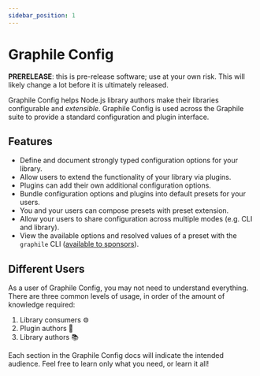 ```yaml
---
sidebar_position: 1
---
```


# Graphile Config

**PRERELEASE**: this is pre-release software; use at your own risk. This will
likely change a lot before it is ultimately released.

Graphile Config helps Node.js library authors make their libraries configurable
and _extensible_. Graphile Config is used across the Graphile suite to provide a
standard configuration and plugin interface.

## Features

- Define and document strongly typed configuration options for your library.
- Allow users to extend the functionality of your library via plugins.
- Plugins can add their own additional configuration options.
- Bundle configuration options and plugins into default presets for your users.
- You and your users can compose presets with preset extension.
- Allow your users to share configuration across multiple modes (e.g. CLI and library).
- View the available options and resolved values of a preset with the `graphile`
  CLI
  ([available to sponsors](https://github.com/graphile/crystal/blob/main/utils/graphile/README.md)).

## Different Users

As a user of Graphile Config, you may not need to understand everything. There
are three common levels of usage, in order of the amount of knowledge required:

1. Library consumers ⚙️
2. Plugin authors 🔌
3. Library authors 📚

Each section in the Graphile Config docs will indicate the intended audience.
Feel free to learn only what you need, or learn it all!
